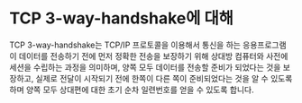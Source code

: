# TCP 3-way-handshake에 대해

TCP 3-way-handshake는 TCP/IP 프로토콜을 이용해서 통신을 하는 응용프로그램이 데이터를 전송하기 전에 먼저 정확한 전송을 보장하기 위해 상대방 컴퓨터와 사전에 세션을 수립하는 과정을 의미하며, 양쪽 모두 데이터를 전송할 준비가 되었다는 것을 보장하고, 실제로 전달이 시작되기 전에 한쪽이 다른 쪽이 준비되었다는 것을 알 수 있도록 하며 양쪽 모두 상대편에 대한 초기 순차 일련번호를 얻을 수 있도록 합니다. 